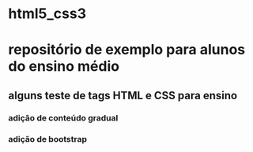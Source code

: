 # html5_css3
# repositório de exemplo para alunos do ensino médio
## alguns teste de tags HTML e CSS para ensino
### adição de conteúdo gradual
### adição de bootstrap